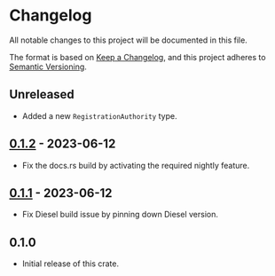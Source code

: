 # Changelog

All notable changes to this project will be documented in this file.

The format is based on [Keep a Changelog](https://keepachangelog.com/en/1.0.0/),
and this project adheres to [Semantic Versioning](https://semver.org/spec/v2.0.0.html).

## Unreleased

- Added a new `RegistrationAuthority` type.

## [0.1.2](https://gitlab.com/21analytics/lei/-/tags/0.1.2) - 2023-06-12

- Fix the docs.rs build by activating the required nightly feature.

## [0.1.1](https://gitlab.com/21analytics/lei/-/tags/0.1.1) - 2023-06-12

- Fix Diesel build issue by pinning down Diesel version.

## 0.1.0

- Initial release of this crate.
